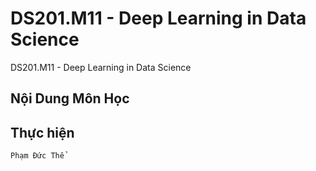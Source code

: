 # DS201.M11 - Deep Learning in Data Science


DS201.M11 - Deep Learning in Data Science


## Nội Dung Môn Học




## Thực hiện

```
Phạm Đức Thể
```



